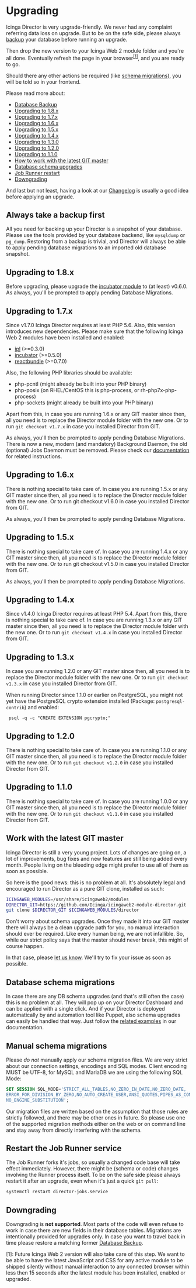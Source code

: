 <a id="Upgrading"></a>Upgrading
===============================

Icinga Director is very upgrade-friendly. We never had any complaint referring
data loss on upgrade. But to be on the safe side, please always [backup](#backup-first)
your database before running an upgrade.

Then drop the new version to your Icinga Web 2 module folder and you're all done.
Eventually refresh the page in your browser<sup>[[1]](#footnote1)</sup>, and you
are ready to go.

Should there any other actions be required (like [schema migrations](#schema-migrations)),
you will be told so in your frontend.

Please read more about:

* [Database Backup](#backup-first)
* [Upgrading to 1.8.x](#upgrade-to-1.8.x)
* [Upgrading to 1.7.x](#upgrade-to-1.7.x)
* [Upgrading to 1.6.x](#upgrade-to-1.6.x)
* [Upgrading to 1.5.x](#upgrade-to-1.5.x)
* [Upgrading to 1.4.x](#upgrade-to-1.4.x)
* [Upgrading to 1.3.0](#upgrade-to-1.3.0)
* [Upgrading to 1.2.0](#upgrade-to-1.2.0)
* [Upgrading to 1.1.0](#upgrade-to-1.1.0)
* [How to work with the latest GIT master](#git-master)
* [Database schema upgrades](#schema-migrations)
* [Job Runner restart](#restart-jobrunner)
* [Downgrading](#downgrade)

And last but not least, having a look at our [Changelog](82-Changelog.md) is
usually a good idea before applying an upgrade.

<a name="backup-first"></a>Always take a backup first
-----------------------------------------------------

All you need for backing up your Director is a snapshot of your database. Please
use the tools provided by your database backend, like `mysqldump` or `pg_dump`.
Restoring from a backup is trivial, and Director will always be able to apply
pending database migrations to an imported old database snapshot.

<a name="upgrade-to-1.8.x"></a>Upgrading to 1.8.x
-------------------------------------------------

Before upgrading, please upgrade the [incubator module](https://github.com/Icinga/icingaweb2-module-incubator)
to (at least) v0.6.0. As always, you'll be prompted to apply pending Database
Migrations.

<a name="upgrade-to-1.7.x"></a>Upgrading to 1.7.x
-------------------------------------------------

Since v1.7.0 Icinga Director requires at least PHP 5.6. Also, this version
introduces new dependencies. Please make sure that the following Icinga Web 2
modules have been installed and enabled:

* [ipl](https://github.com/Icinga/icingaweb2-module-ipl) (>=0.3.0)
* [incubator](https://github.com/Icinga/icingaweb2-module-incubator) (>=0.5.0)
* [reactbundle](https://github.com/Icinga/icingaweb2-module-reactbundle) (>=0.7.0)

Also, the following PHP libraries should be available:

* php-pcntl (might already be built into your PHP binary)
* php-posix (on RHEL/CentOS this is php-process, or rh-php7x-php-process)
* php-sockets (might already be built into your PHP binary)

Apart from this, in case you are running 1.6.x or any GIT master since then,
all you need is to replace the Director module folder with the new one. Or to
run `git checkout v1.7.x` in case you installed Director from GIT.

As always, you'll then be prompted to apply pending Database Migrations. There
is now a new, modern (and mandatory) Background Daemon, the old (optional) Jobs
Daemon must be removed. Please check our [documentation](75-Background-Daemon.md)
for related instructions.

<a name="upgrade-to-1.6.x"></a>Upgrading to 1.6.x
-------------------------------------------------

There is nothing special to take care of. In case you are running 1.5.x or any
GIT master since then, all you need is to replace the Director module folder
with the new one. Or to run git checkout v1.6.0 in case you installed Director
from GIT.

As always, you'll then be prompted to apply pending Database Migrations.

<a name="upgrade-to-1.5.x"></a>Upgrading to 1.5.x
-------------------------------------------------

There is nothing special to take care of. In case you are running 1.4.x or any
GIT master since then, all you need is to replace the Director module folder
with the new one. Or to run git checkout v1.5.0 in case you installed Director
from GIT.

As always, you'll then be prompted to apply pending Database Migrations.

<a name="upgrade-to-1.4.x"></a>Upgrading to 1.4.x
-------------------------------------------------

Since v1.4.0 Icinga Director requires at least PHP 5.4. Apart from this, there
is nothing special to take care of. In case you are running 1.3.x or any GIT
master since then, all you need is to replace the Director module folder with
the new one. Or to run `git checkout v1.4.x` in case you installed Director
from GIT.

<a name="upgrade-to-1.3.x"></a>Upgrading to 1.3.x
-------------------------------------------------

In case you are running 1.2.0 or any GIT master since then, all you need is to
replace the Director module folder with the new one. Or to run `git checkout v1.3.x`
in case you installed Director from GIT.

When running Director since 1.1.0 or earlier on PostgreSQL, you might not yet
have the PostgreSQL crypto extension installed (Package: `postgresql-contrib`) and
enabled:

     psql -q -c "CREATE EXTENSION pgcrypto;"


<a name="upgrade-to-1.2.0"></a>Upgrading to 1.2.0
-------------------------------------------------

There is nothing special to take care of. In case you are running 1.1.0 or any
GIT master since then, all you need is to replace the Director module folder with
the new one. Or to run `git checkout v1.2.0` in case you installed Director from
GIT.

<a name="upgrade-to-1.1.0"></a>Upgrading to 1.1.0
-------------------------------------------------

There is nothing special to take care of. In case you are running 1.0.0 or any
GIT master since then, all you need is to replace the Director module folder with
the new one. Or to run `git checkout v1.1.0` in case you installed Director from
GIT.

<a name="git-master"></a>Work with the latest GIT master
--------------------------------------------------------

Icinga Director is still a very young project. Lots of changes are going on,
a lot of improvements, bug fixes and new features are still being added every
month. People living on the bleeding edge might prefer to use all of them as
soon as possible.

So here is the good news: this is no problem at all. It's absolutely legal and
encouraged to run Director as a pure GIT clone, installed as such:

```sh
ICINGAWEB_MODULES=/usr/share/icingaweb2/modules
DIRECTOR_GIT=https://github.com/Icinga/icingaweb2-module-director.git
git clone $DIRECTOR_GIT $ICINGAWEB_MODULES/director
```

Don't worry about schema upgrades. Once they made it into our GIT master there
will always be a clean upgrade path for you, no manual interaction should ever
be required. Like every human being, we are not infallible. So, while our strict
policy says that the master should never break, this might of course happen.

In that case, please [let us know](https://github.com/Icinga/icingaweb2-module-director/issues).
We'll try to fix your issue as soon as possible.

<a name="schema-migrations"></a>Database schema migrations
----------------------------------------------------------

In case there are any DB schema upgrades (and that's still often the case) this
is no problem at all. They will pop up on your Director Dashboard and can be
applied with a single click. And if your Director is deployed automatically by
and automation tool like Puppet, also schema upgrades can easily be handled
that way. Just follow the [related examples](03-Automation.md) in our documentation.

<a name="schema-migrations"></a>Manual schema migrations
----------------------------------------------------------

Please *do not* manually apply our schema migration files. We are very strict
about our connection settings, encodings and SQL modes. Client encoding MUST be
UTF-8, for MySQL and MariaDB we are using the following SQL Mode:

```sql
SET SESSION SQL_MODE='STRICT_ALL_TABLES,NO_ZERO_IN_DATE,NO_ZERO_DATE,
ERROR_FOR_DIVISION_BY_ZERO,NO_AUTO_CREATE_USER,ANSI_QUOTES,PIPES_AS_CONCAT,
NO_ENGINE_SUBSTITUTION';
```

Our migration files are written based on the assumption that those rules are
strictly followed, and there may be other ones in future. So please use one
of the supported migration methods either on the web or on command line and
stay away from directly interfering with the schema.

<a name="restart-jobrunner"></a>Restart the Job Runner service
--------------------------------------------------------------

The Job Runner forks it's jobs, so usually a changed code base will take effect
immediately. However, there might be (schema or code) changes involving the Runner
process itself. To be on the safe side please always restart it after an upgrade,
even when it's just a quick `git pull`:

```sh
systemctl restart director-jobs.service
```

<a name="downgrade"></a>Downgrading
-----------------------------------

Downgrading is **not supported**. Most parts of the code will even refuse to
work in case there are new fields in their database tables. Migrations are
intentionally provided for upgrades only. In case you want to travel back in
time please restore a matching former [Database Backup](#backup-first).

<a name="footnote1">[1]</a>:
Future Icinga Web 2 version will also take care of this step. We want to be
able to have the latest JavaScript and CSS for any active module to be shipped
silently without manual interaction to any connected browser within less then
15 seconds after the latest module has been installed, enabled or upgraded.
